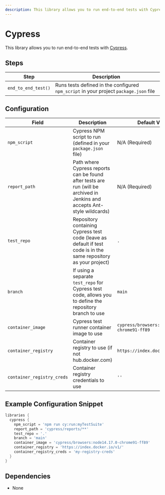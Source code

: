 ```yaml
---
description: This library allows you to run end-to-end tests with Cypress
---
```


# Cypress

This library allows you to run end-to-end tests with [Cypress](https://www.cypress.io/).

## Steps

| Step                | Description                                                                           |
| ------------------- | ------------------------------------------------------------------------------------- |
| `end_to_end_test()` | Runs tests defined in the configured `npm_script` in your project `package.json` file |

## Configuration

| Field                      | Description                                                                                                               | Default Value                                |
| -------------------------- | ------------------------------------------------------------------------------------------------------------------------- | -------------------------------------------- |
| `npm_script`               | Cypress NPM script to run (defined in your `package.json` file)                                                           | N/A (Required)                               |
| `report_path`              | Path where Cypress reports can be found after tests are run (will be archived in Jenkins and accepts Ant-style wildcards) | N/A (Required)                               |
| `test_repo`                | Repository containing Cypress test code (leave as default if test code is in the same repository as your project)         | `.`                                          |
| `branch`                   | If using a separate `test_repo` for Cypress test code, allows you to define the repository branch to use                  | `main`                                       |
| `container_image`          | Cypress test runner container image to use                                                                                | `cypress/browsers:node14.17.0-chrome91-ff89` |
| `container_registry`       | Container registry to use (if not hub.docker.com)                                                                         | `https://index.docker.io/v1/`                |
| `container_registry_creds` | Container registry credentials to use                                                                                     | `''`                                         |

## Example Configuration Snippet

``` groovy title='pipeline_config.groovy'
libraries {
  cypress {
    npm_script = 'npm run cy:run:myTestSuite'
    report_path = 'cypress/reports/**'
    test_repo = '.'
    branch = 'main'
    container_image = 'cypress/browsers:node14.17.0-chrome91-ff89'
    container_registry = 'https://index.docker.io/v1/'
    container_registry_creds = 'my-registry-creds'
  }
}
```

## Dependencies

* None
